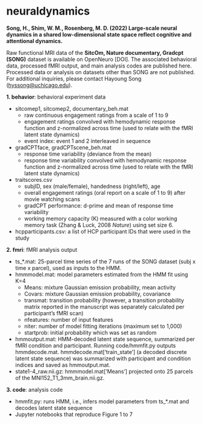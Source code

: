 # neuraldynamics

**Song, H., Shim, W. M., Rosenberg, M. D. (2022) Large-scale neural dynamics in a shared low-dimensional state space reflect cognitive and attentional dynamics.**

Raw functional MRI data of the **SitcOm, Nature documentary, Gradcpt (SONG)** dataset is available on OpenNeuro [DOI]. The associated behavioral data, processed fMRI output, and main analysis codes are published here. Processed data or analysis on datasets other than SONG are not published. For additional inquiries, please contact Hayoung Song (hyssong@uchicago.edu).

**1. behavior**: behavioral experiment data
  - sitcomep1, sitcomep2, documentary_beh.mat
    - raw continuous engagement ratings from a scale of 1 to 9
    - engagement ratings convolved with hemodynamic response function and z-normalized across time (used to relate with the fMRI latent state dynamics)
    - event index: event 1 and 2 interleaved in sequence
  - gradCPTface, gradCPTscene_beh.mat
    - response time variability (deviance from the mean)
    - response time variability convolved with hemodynamic response function and z-normalized across time (used to relate with the fMRI latent state dynamics)
  - traitscores.csv
    - subjID, sex (male/female), handedness (right/left), age
    - overall engagement ratings (oral report on a scale of 1 to 9) after movie watching scans
    - gradCPT performance: d-prime and mean of response time variability
    - working memory capacity (K) measured with a color working memory task (Zhang & Luck, 2008 *Nature*) using set size 6.
  - hcpparticipants.csv: a list of HCP participant IDs that were used in the study

**2. fmri**: fMRI analysis output
  - ts_*.mat: 25-parcel time series of the 7 runs of the SONG dataset (subj x time x parcel), used as inputs to the HMM.
  - hmmmodel.mat: model parameters estimated from the HMM fit using K=4
    - Means: mixture Gaussian emission probability, mean activity 
    - Covars: mixture Gaussian emission probability, covariance
    - transmat: transition probability (however, a transition probability matrix reported in the manuscript was separately calculated per participant’s fMRI scan)
    - nfeatures: number of input features
    - niter: number of model fitting iterations (maximum set to 1,000)
    - startprob: initial probability which was set as random 
  - hmmoutput.mat: HMM-decoded latent state sequence, summarized per fMRI condition and participant. Running code/hmmfit.py outputs hmmdecode.mat. hmmdecode.mat[‘train_state’] (a decoded discrete latent state sequence) was summarized with participant and condition indices and saved as hmmoutput.mat.
  - state1-4_raw.nii.gz: hmmmodel.mat[‘Means’] projected onto 25 parcels of the MNI152_T1_3mm_brain.nii.gz.

**3. code**: analysis code
  - hmmfit.py: runs HMM, i.e., infers model parameters from ts_*.mat and decodes latent state sequence
  - Jupyter notebooks that reproduce Figure 1 to 7
